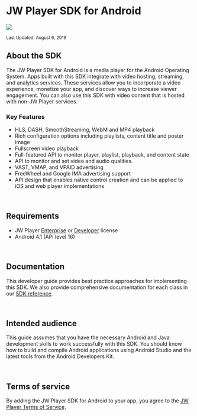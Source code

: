 # JW Player SDK for Android

<img src="https://img.shields.io/badge/SDK-Android%20v3-0AAC29.svg?logo=android">

<sup>Last Updated: August 6, 2019

## About the SDK

The JW Player SDK for Android is a media player for the Android Operating System. Apps built with this SDK integrate with video hosting, streaming, and analytics services. These services allow you to incorporate a video experience, monetize your app, and discover ways to increase viewer engagement. You can also use this SDK with video content that is hosted with non-JW Player services.

### Key Features

* HLS, DASH, SmoothStreaming, WebM and MP4 playback
* Rich configuration options including playlists, content title and poster image
* Fullscreen video playback
* Full-featured API to monitor player, playlist, playback, and content state
* API to monitor and set video and audio qualities.
* VAST, VMAP, and VPAID advertising
* FreeWheel and Google IMA advertising support
* API design that enables native control creation and can be applied to iOS and web player implementations 

<br/>

## Requirements

* JW Player [Enterprise](https://www.jwplayer.com/pricing/?utm_source=developer&utm_medium=CTA&utm_campaign=Developer%20Nav%20Upgrade/) or [Developer](https://developer.jwplayer.com/sign-up/) license
* Android 4.1 (API level 16)

<br/>

## Documentation

This developer guide provides best practice approaches for implementing this SDK. We also provide comprehensive documentation for each class in our [SDK reference](https://developer.jwplayer.com/sdk/android/reference/). 

<br/>

## Intended audience

This guide assumes that you have the necessary Android and Java development skills to work successfully with this SDK. You should know how to build and compile Android applications using Android Studio and the latest tools from the Android Developers Kit.

<br/>

## Terms of service

By adding the JW Player SDK for Android to your app, you agree to the [JW Player Terms of Service](https://www.jwplayer.com/tos/).
